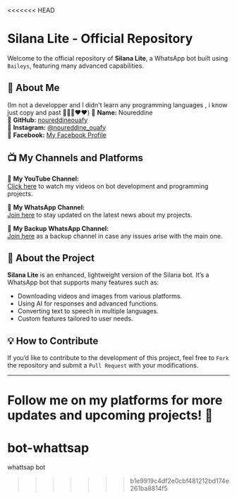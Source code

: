 <<<<<<< HEAD
# Silana Lite - Official Repository

Welcome to the official repository of **Silana Lite**, a WhatsApp bot built using `Baileys`, featuring many advanced capabilities.

## 📌 About Me
 (Im not a developper and I didn't learn any programming languages , i know just copy and past 🤣🤣🙏❤️♥️)
👤 **Name:** Noureddine  
📌 **GitHub:** [noureddineouafy](https://github.com/noureddineouafy)  
📌 **Instagram:** [@noureddine_ouafy](https://instagram.com/noureddine_ouafy)  
📌 **Facebook:** [My Facebook Profile](https://www.facebook.com/profile.php?id=100063533185520)  

## 📺 My Channels and Platforms

📢 **My YouTube Channel:**  
[Click here](https://youtube.com/@noureddineouafy2?si=rqfc1sb_YxOEYufE) to watch my videos on bot development and programming projects.  

📢 **My WhatsApp Channel:**  
[Join here](https://whatsapp.com/channel/0029VaX4b6J7DAWqt3Hhu01A) to stay updated on the latest news about my projects.  

📢 **My Backup WhatsApp Channel:**  
[Join here](https://whatsapp.com/channel/0029Vaz5bJz3mFY2ccGBev1n) as a backup channel in case any issues arise with the main one.  

## 🚀 About the Project

**Silana Lite** is an enhanced, lightweight version of the Silana bot. It’s a WhatsApp bot that supports many features such as:  
- Downloading videos and images from various platforms.  
- Using AI for responses and advanced functions.  
- Converting text to speech in multiple languages.  
- Custom features tailored to user needs.

## 💡 How to Contribute

If you’d like to contribute to the development of this project, feel free to `Fork` the repository and submit a `Pull Request` with your modifications.

---

**Follow me on my platforms for more updates and upcoming projects!** 🚀
=======
# bot-whattsap
whattsap bot 
>>>>>>> b1e9919c4df2e0cbf481212bd174e261ba8814f5
